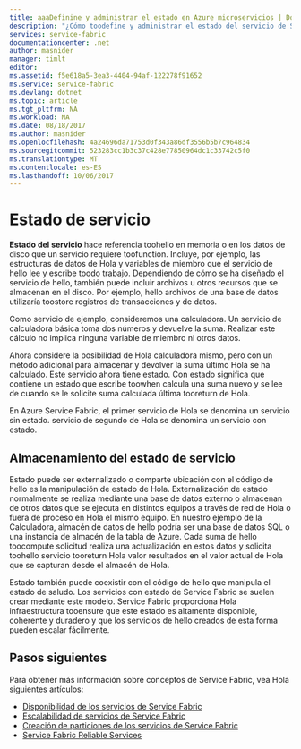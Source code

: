 ```yaml
---
title: aaaDefinine y administrar el estado en Azure microservicios | Documentos de Microsoft
description: "¿Cómo toodefine y administrar el estado del servicio de Service Fabric"
services: service-fabric
documentationcenter: .net
author: masnider
manager: timlt
editor: 
ms.assetid: f5e618a5-3ea3-4404-94af-122278f91652
ms.service: service-fabric
ms.devlang: dotnet
ms.topic: article
ms.tgt_pltfrm: NA
ms.workload: NA
ms.date: 08/18/2017
ms.author: masnider
ms.openlocfilehash: 4a24696da71753d0f343a86df3556b5b7c964834
ms.sourcegitcommit: 523283cc1b3c37c428e77850964dc1c33742c5f0
ms.translationtype: MT
ms.contentlocale: es-ES
ms.lasthandoff: 10/06/2017
---
```

# <a name="service-state"></a>Estado de servicio
**Estado del servicio** hace referencia toohello en memoria o en los datos de disco que un servicio requiere toofunction. Incluye, por ejemplo, las estructuras de datos de Hola y variables de miembro que el servicio de hello lee y escribe toodo trabajo. Dependiendo de cómo se ha diseñado el servicio de hello, también puede incluir archivos u otros recursos que se almacenan en el disco. Por ejemplo, hello archivos de una base de datos utilizaría toostore registros de transacciones y de datos.

Como servicio de ejemplo, consideremos una calculadora. Un servicio de calculadora básica toma dos números y devuelve la suma. Realizar este cálculo no implica ninguna variable de miembro ni otros datos.

Ahora considere la posibilidad de Hola calculadora mismo, pero con un método adicional para almacenar y devolver la suma último Hola se ha calculado. Este servicio ahora tiene estado. Con estado significa que contiene un estado que escribe toowhen calcula una suma nuevo y se lee de cuando se le solicite suma calculada última tooreturn de Hola.

En Azure Service Fabric, el primer servicio de Hola se denomina un servicio sin estado. servicio de segundo de Hola se denomina un servicio con estado.

## <a name="storing-service-state"></a>Almacenamiento del estado de servicio
Estado puede ser externalizado o comparte ubicación con el código de hello es la manipulación de estado de Hola. Externalización de estado normalmente se realiza mediante una base de datos externo o almacenan de otros datos que se ejecuta en distintos equipos a través de red de Hola o fuera de proceso en Hola el mismo equipo. En nuestro ejemplo de la Calculadora, almacén de datos de hello podría ser una base de datos SQL o una instancia de almacén de la tabla de Azure. Cada suma de hello toocompute solicitud realiza una actualización en estos datos y solicita toohello servicio tooreturn Hola valor resultados en el valor actual de Hola que se capturan desde el almacén de Hola. 

Estado también puede coexistir con el código de hello que manipula el estado de saludo. Los servicios con estado de Service Fabric se suelen crear mediante este modelo. Service Fabric proporciona Hola infraestructura tooensure que este estado es altamente disponible, coherente y duradero y que los servicios de hello creados de esta forma pueden escalar fácilmente.

## <a name="next-steps"></a>Pasos siguientes
Para obtener más información sobre conceptos de Service Fabric, vea Hola siguientes artículos:

* [Disponibilidad de los servicios de Service Fabric](service-fabric-availability-services.md)
* [Escalabilidad de servicios de Service Fabric](service-fabric-concepts-scalability.md)
* [Creación de particiones de los servicios de Service Fabric](service-fabric-concepts-partitioning.md)
* [Service Fabric Reliable Services](service-fabric-reliable-services-introduction.md)

